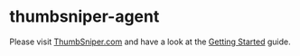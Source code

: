 # thumbsniper-agent

Please visit [ThumbSniper.com](https://thumbsniper.com) and have a look at the [Getting Started](https://thumbsniper.com/gettingstarted) guide.
